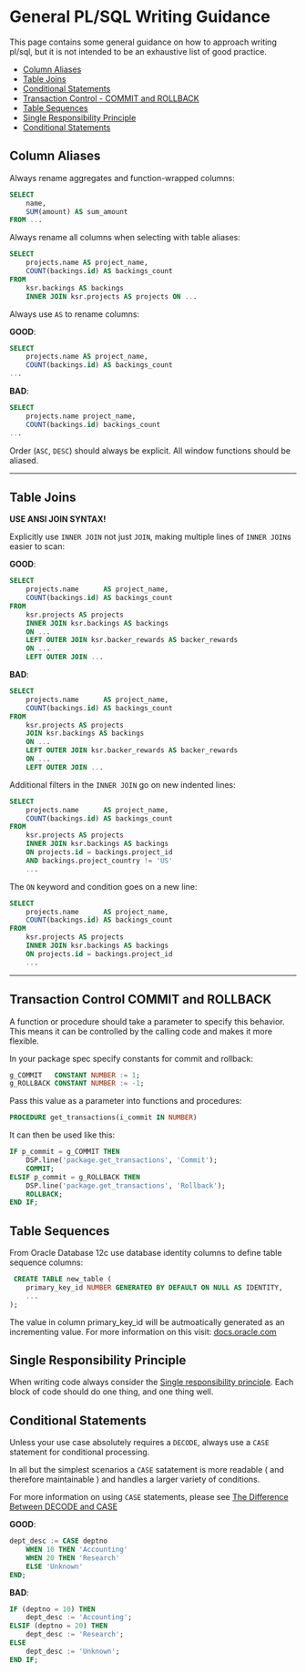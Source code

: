 # General PL/SQL Writing Guidance

This page contains some general guidance on how to approach writing pl/sql, but it is not intended to be an exhaustive list of good practice.


* [Column Aliases](#column-aliases)
* [Table Joins](#table-joins)
* [Conditional Statements](#conditional-statements)
* [Transaction Control - COMMIT and ROLLBACK](#transaction-control-commit-and-rollback)
* [Table Sequences](#table-sequences)
* [Single Responsibility Principle](single-responsibility-principle)
* [Conditional Statements](#conditional-statements)


## Column Aliases

Always rename aggregates and function-wrapped columns:

```sql
SELECT
    name,
    SUM(amount) AS sum_amount
FROM ...
```

Always rename all columns when selecting with table aliases:

```sql
SELECT
    projects.name AS project_name,
    COUNT(backings.id) AS backings_count
FROM 
    ksr.backings AS backings
    INNER JOIN ksr.projects AS projects ON ...
```

Always use `AS` to rename columns:

__GOOD__:

```sql
SELECT
    projects.name AS project_name,
    COUNT(backings.id) AS backings_count
...
```

__BAD__:

```sql
SELECT
    projects.name project_name,
    COUNT(backings.id) backings_count
...
```

Order (`ASC`, `DESC`) should always be explicit. All window functions should be aliased.

---

## Table Joins

__USE ANSI JOIN SYNTAX!__

Explicitly use `INNER JOIN` not just `JOIN`, making multiple lines of `INNER JOIN`s easier to scan:

__GOOD__:

```sql
SELECT
    projects.name      AS project_name,
    COUNT(backings.id) AS backings_count
FROM 
    ksr.projects AS projects
    INNER JOIN ksr.backings AS backings
    ON ...
    LEFT OUTER JOIN ksr.backer_rewards AS backer_rewards 
    ON ...
    LEFT OUTER JOIN ...
```

__BAD__:

```sql
SELECT
    projects.name      AS project_name,
    COUNT(backings.id) AS backings_count
FROM 
    ksr.projects AS projects
    JOIN ksr.backings AS backings 
    ON ...
    LEFT OUTER JOIN ksr.backer_rewards AS backer_rewards
    ON ...
    LEFT OUTER JOIN ...
```

Additional filters in the `INNER JOIN` go on new indented lines:

```sql
SELECT
    projects.name      AS project_name,
    COUNT(backings.id) AS backings_count
FROM 
    ksr.projects AS projects
    INNER JOIN ksr.backings AS backings
    ON projects.id = backings.project_id
    AND backings.project_country != 'US'
    ...
```

The `ON` keyword and condition goes on a  new line:

```sql
SELECT
    projects.name      AS project_name,
    COUNT(backings.id) AS backings_count
FROM 
    ksr.projects AS projects
    INNER JOIN ksr.backings AS backings 
    ON projects.id = backings.project_id
    ...
```

---

## Transaction Control COMMIT and ROLLBACK 

A function or procedure should take a parameter to specify this behavior. This means it can be controlled by the calling code and makes it more flexible.

In your package spec specify constants for commit and rollback:

```sql
g_COMMIT   CONSTANT NUMBER := 1;
g_ROLLBACK CONSTANT NUMBER := -1;
```

Pass this value as a parameter into functions and procedures:

```sql
PROCEDURE get_transactions(i_commit IN NUMBER)
```

It can then be used like this:

```sql
IF p_commit = g_COMMIT THEN
    DSP.line('package.get_transactions', 'Commit');
    COMMIT;
ELSIF p_commit = g_ROLLBACK THEN
    DSP.line('package.get_transactions', 'Rollback');
    ROLLBACK;
END IF;
```

## Table Sequences

From Oracle Database 12c use database identity columns to define table sequence columns:

```sql
 CREATE TABLE new_table (
    primary_key_id NUMBER GENERATED BY DEFAULT ON NULL AS IDENTITY,
    ...
);
```

The value in column primary_key_id will be autmoatically generated as an incrementing value. For more information on this visit: [docs.oracle.com](https://docs.oracle.com/en/database/other-databases/nosql-database/22.1/sqlreferencefornosql/identity-column.html)


## Single Responsibility Principle

When writing code always consider the [Single responsibility principle](https://en.wikipedia.org/wiki/Single_responsibility_principle). Each block of code should do one thing, and one thing well.


## Conditional Statements

Unless your use case absolutely requires a `DECODE`, always use a `CASE` statement for conditional processing. 

In all but the simplest scenarios a `CASE` satatement is more readable ( and therefore maintainable ) and handles a larger variety of conditions.

For more information on using `CASE` statements, please see [The Difference Between DECODE and CASE](https://www.oratable.com/decode-case-differences/)

__GOOD__:

```sql
dept_desc := CASE deptno
    WHEN 10 THEN 'Accounting'
    WHEN 20 THEN 'Research'
    ELSE 'Unknown'
END;
```

__BAD__:

```sql
IF (deptno = 10) THEN
    dept_desc := 'Accounting';
ELSIF (deptno = 20) THEN
    dept_desc := 'Research';
ELSE
    dept_desc := 'Unknown';
END IF;
```

